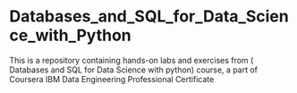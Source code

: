 # Databases_and_SQL_for_Data_Science_with_Python
This is a repository containing hands-on labs and exercises from ( Databases and SQL for Data Science with python) course, a part of Coursera IBM Data Engineering Professional Certificate
